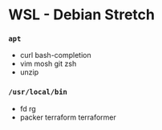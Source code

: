 WSL - Debian Stretch
========

### `apt`
- curl bash-completion
- vim mosh git zsh
- unzip

### `/usr/local/bin`
- fd rg
- packer terraform terraformer
